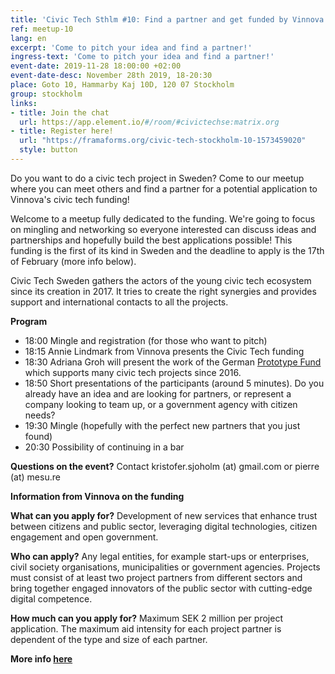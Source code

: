 ```yaml
---
title: 'Civic Tech Sthlm #10: Find a partner and get funded by Vinnova!'
ref: meetup-10
lang: en
excerpt: 'Come to pitch your idea and find a partner!'
ingress-text: 'Come to pitch your idea and find a partner!'
event-date: 2019-11-28 18:00:00 +02:00
event-date-desc: November 28th 2019, 18-20:30
place: Goto 10, Hammarby Kaj 10D, 120 07 Stockholm
group: stockholm
links:
- title: Join the chat
  url: https://app.element.io/#/room/#civictechse:matrix.org
- title: Register here!
  url: "https://framaforms.org/civic-tech-stockholm-10-1573459020"
  style: button
---
```


Do you want to do a civic tech project in Sweden? Come to our meetup where you can meet others and find a partner for a potential application to Vinnova's civic tech funding!

Welcome to a meetup fully dedicated to the funding. We're going to focus on mingling and networking so everyone interested can discuss ideas and partnerships and hopefully build the best applications possible! This funding is the first of its kind in Sweden and the deadline to apply is the 17th of February (more info below).

Civic Tech Sweden gathers the actors of the young civic tech ecosystem since its creation in 2017. It tries to create the right synergies and provides support and international contacts to all the projects.

**Program**
* 18:00 Mingle and registration (for those who want to pitch)
* 18:15 Annie Lindmark from Vinnova presents the Civic Tech funding
* 18:30 Adriana Groh will present the work of the German [Prototype Fund](https://prototypefund.de/en/) which supports many civic tech projects since 2016.
* 18:50 Short presentations of the participants (around 5 minutes). Do you already have an idea and are looking for partners, or represent a company looking to team up, or a government agency with citizen needs?
* 19:30 Mingle (hopefully with the perfect new partners that you just found)
* 20:30 Possibility of continuing in a bar

**Questions on the event?** Contact kristofer.sjoholm (at) gmail.com or pierre (at) mesu.re

**Information from Vinnova on the funding**

**What can you apply for?**
Development of new services that enhance trust between citizens and public sector, leveraging digital technologies, citizen engagement and open government.

**Who can apply?**
Any legal entities, for example start-ups or enterprises, civil society organisations, municipalities or government agencies. Projects must consist of at least two project partners from different sectors and bring together engaged innovators of the public sector with cutting-edge digital competence.

**How much can you apply for?**
Maximum SEK 2 million per project application. The maximum aid intensity for each project partner is dependent of the type and size of each partner.

**More info [here](https://www.vinnova.se/en/calls-for-proposals/civic-tech/digital-services-for-2019-04507/)**
